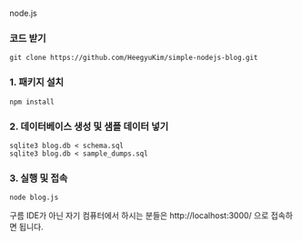 
node.js
### 코드 받기
```
git clone https://github.com/HeegyuKim/simple-nodejs-blog.git
```

### 1. 패키지 설치
```
npm install
```
### 2. 데이터베이스 생성 및 샘플 데이터 넣기 
```
sqlite3 blog.db < schema.sql
sqlite3 blog.db < sample_dumps.sql
```
### 3. 실행 및 접속
```
node blog.js
```
구름 IDE가 아닌 자기 컴퓨터에서 하시는 분들은
http://localhost:3000/ 으로 접속하면 됩니다.
### 
